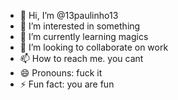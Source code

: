 - 👋 Hi, I’m @13paulinho13
- 👀 I’m interested in something
- 🌱 I’m currently learning magics
- 💞️ I’m looking to collaborate on work
- 📫 How to reach me. you cant
- 😄 Pronouns: fuck it
- ⚡ Fun fact: you are fun 

<!---
13paulinho13/13paulinho13 is a ✨ special ✨ repository because its `README.md` (this file) appears on your GitHub profile.
You can click the Preview link to take a look at your changes.
--->
